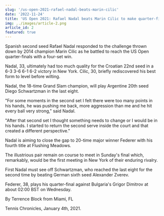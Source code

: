 ```yaml
---
slug: '/us-open-2021-rafael-nadal-beats-marin-cilic'
date: '2022-11-24'
title: 'US Open 2021: Rafael Nadal beats Marin Cilic to make quarter-finals'
img: ../images/article-2.png
article_id: 2
featured: true
---
```


Spanish second seed Rafael Nadal responded to the challenge thrown down by 2014 champion Marin Cilic as he battled to reach the US Open quarter-finals with a four-set win.

Nadal, 33, ultimately had too much quality for the Croatian 22nd seed in a 6-3 3-6 6-1 6-2 victory in New York. Cilic, 30, briefly rediscovered his best form to level before wilting.

Nadal, the 18-time Grand Slam champion, will play Argentine 20th seed Diego Schwartzman in the last eight.

"For some moments in the second set I felt there were too many points in his hands, he was pushing me back, more aggression than me and he hit every ball very strong," said Nadal.

"After that second set I thought something needs to change or I would be in his hands. I started to return the second serve inside the court and that created a different perspective."

Nadal is aiming to close the gap to 20-time major winner Federer with his fourth title at Flushing Meadows.

The illustrious pair remain on course to meet in Sunday's final which, remarkably, would be the first meeting in New York of their enduring rivalry.

First Nadal must see off Schwartzman, who reached the last eight for the second time by beating German sixth seed Alexander Zverev.

Federer, 38, plays his quarter-final against Bulgaria's Grigor Dimitrov at about 02:00 BST on Wednesday.

By Terrence Block from Miami, FL

Tennis Chronicles, January 4th, 2021.
